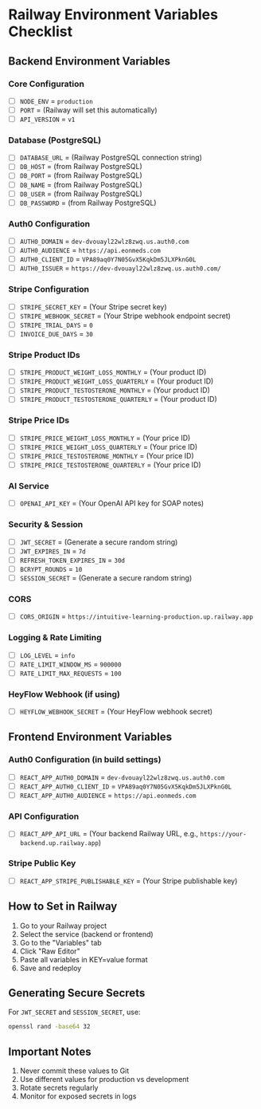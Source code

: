 # Railway Environment Variables Checklist

## Backend Environment Variables

### Core Configuration

- [ ] `NODE_ENV` = `production`
- [ ] `PORT` = (Railway will set this automatically)
- [ ] `API_VERSION` = `v1`

### Database (PostgreSQL)

- [ ] `DATABASE_URL` = (Railway PostgreSQL connection string)
- [ ] `DB_HOST` = (from Railway PostgreSQL)
- [ ] `DB_PORT` = (from Railway PostgreSQL)
- [ ] `DB_NAME` = (from Railway PostgreSQL)
- [ ] `DB_USER` = (from Railway PostgreSQL)
- [ ] `DB_PASSWORD` = (from Railway PostgreSQL)

### Auth0 Configuration

- [ ] `AUTH0_DOMAIN` = `dev-dvouayl22wlz8zwq.us.auth0.com`
- [ ] `AUTH0_AUDIENCE` = `https://api.eonmeds.com`
- [ ] `AUTH0_CLIENT_ID` = `VPA89aq0Y7N05GvX5KqkDm5JLXPknG0L`
- [ ] `AUTH0_ISSUER` = `https://dev-dvouayl22wlz8zwq.us.auth0.com/`

### Stripe Configuration

- [ ] `STRIPE_SECRET_KEY` = (Your Stripe secret key)
- [ ] `STRIPE_WEBHOOK_SECRET` = (Your Stripe webhook endpoint secret)
- [ ] `STRIPE_TRIAL_DAYS` = `0`
- [ ] `INVOICE_DUE_DAYS` = `30`

### Stripe Product IDs

- [ ] `STRIPE_PRODUCT_WEIGHT_LOSS_MONTHLY` = (Your product ID)
- [ ] `STRIPE_PRODUCT_WEIGHT_LOSS_QUARTERLY` = (Your product ID)
- [ ] `STRIPE_PRODUCT_TESTOSTERONE_MONTHLY` = (Your product ID)
- [ ] `STRIPE_PRODUCT_TESTOSTERONE_QUARTERLY` = (Your product ID)

### Stripe Price IDs

- [ ] `STRIPE_PRICE_WEIGHT_LOSS_MONTHLY` = (Your price ID)
- [ ] `STRIPE_PRICE_WEIGHT_LOSS_QUARTERLY` = (Your price ID)
- [ ] `STRIPE_PRICE_TESTOSTERONE_MONTHLY` = (Your price ID)
- [ ] `STRIPE_PRICE_TESTOSTERONE_QUARTERLY` = (Your price ID)

### AI Service

- [ ] `OPENAI_API_KEY` = (Your OpenAI API key for SOAP notes)

### Security & Session

- [ ] `JWT_SECRET` = (Generate a secure random string)
- [ ] `JWT_EXPIRES_IN` = `7d`
- [ ] `REFRESH_TOKEN_EXPIRES_IN` = `30d`
- [ ] `BCRYPT_ROUNDS` = `10`
- [ ] `SESSION_SECRET` = (Generate a secure random string)

### CORS

- [ ] `CORS_ORIGIN` = `https://intuitive-learning-production.up.railway.app`

### Logging & Rate Limiting

- [ ] `LOG_LEVEL` = `info`
- [ ] `RATE_LIMIT_WINDOW_MS` = `900000`
- [ ] `RATE_LIMIT_MAX_REQUESTS` = `100`

### HeyFlow Webhook (if using)

- [ ] `HEYFLOW_WEBHOOK_SECRET` = (Your HeyFlow webhook secret)

## Frontend Environment Variables

### Auth0 Configuration (in build settings)

- [ ] `REACT_APP_AUTH0_DOMAIN` = `dev-dvouayl22wlz8zwq.us.auth0.com`
- [ ] `REACT_APP_AUTH0_CLIENT_ID` = `VPA89aq0Y7N05GvX5KqkDm5JLXPknG0L`
- [ ] `REACT_APP_AUTH0_AUDIENCE` = `https://api.eonmeds.com`

### API Configuration

- [ ] `REACT_APP_API_URL` = (Your backend Railway URL, e.g., `https://your-backend.up.railway.app`)

### Stripe Public Key

- [ ] `REACT_APP_STRIPE_PUBLISHABLE_KEY` = (Your Stripe publishable key)

## How to Set in Railway

1. Go to your Railway project
2. Select the service (backend or frontend)
3. Go to the "Variables" tab
4. Click "Raw Editor"
5. Paste all variables in KEY=value format
6. Save and redeploy

## Generating Secure Secrets

For `JWT_SECRET` and `SESSION_SECRET`, use:

```bash
openssl rand -base64 32
```

## Important Notes

1. Never commit these values to Git
2. Use different values for production vs development
3. Rotate secrets regularly
4. Monitor for exposed secrets in logs
